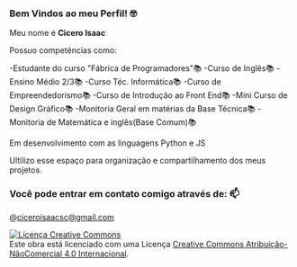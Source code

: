 ### Bem Vindos ao meu Perfil! 🤓

Meu nome é **Cicero Isaac**

Possuo competências como:

-Estudante do curso "Fábrica de Programadores"📚
-Curso de Inglês📚
-Ensino Médio 2/3📚
-Curso Téc. Informática📚
-Curso de Empreendedorismo📚
-Curso de Introdução ao Front End📚
-Mini Curso de Design Gráfico📚
-Monitoria Geral em matérias da Base Técnica📚
-Monitoria de Matemática e inglês(Base Comum)📚

Em desenvolvimento com as linguagens Python e JS

Ultilizo esse espaço para organização e compartilhamento dos meus projetos.

### Você pode entrar em contato comigo através de: 📫

@ciceroisaacsc@gmail.com

<a rel="license" href="http://creativecommons.org/licenses/by-nc/4.0/"><img alt="Licença Creative Commons" style="border-width:0" src="https://i.creativecommons.org/l/by-nc/4.0/88x31.png" /></a><br />Este obra está licenciado com uma Licença <a rel="license" href="http://creativecommons.org/licenses/by-nc/4.0/">Creative Commons Atribuição-NãoComercial 4.0 Internacional</a>.
